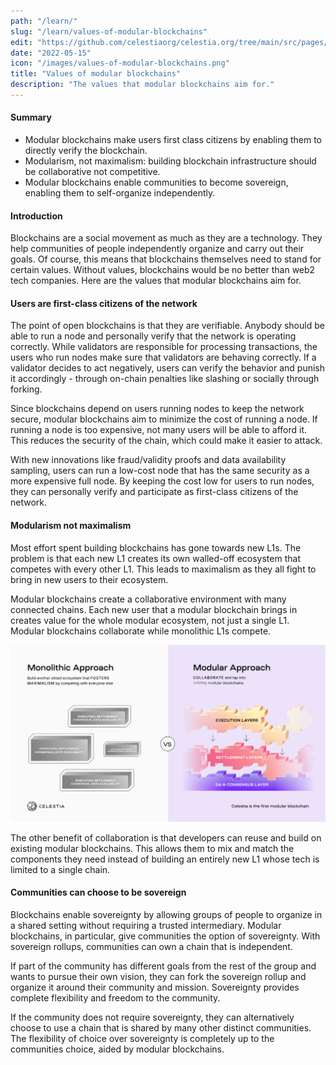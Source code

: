 ```yaml
---
path: "/learn/"
slug: "/learn/values-of-modular-blockchains"
edit: "https://github.com/celestiaorg/celestia.org/tree/main/src/pages/markdown-pages/learn/values-of-modular-blockchains.md"
date: "2022-05-15"
icon: "/images/values-of-modular-blockchains.png"
title: "Values of modular blockchains"
description: "The values that modular blockchains aim for."
---
```


<head>
  <meta name="twitter:card" content="summary_large_image">
  <meta name="twitter:site" content="@CelestiaOrg">
  <meta name="twitter:creator" content="@likebeckett">
  <meta name="twitter:title" content="Values of Modular Blockchains">
  <meta name="twitter:description" content="Blockchains are a social movement as much as they are a technology. Without values, blockchains would be no better than web2 tech companies. Here are the values that modular blockchains aim for.">
  <meta name="twitter:image" content="https://raw.githubusercontent.com/celestiaorg/celestia.org/main/src/pages/markdown-pages/learn/images/learn-modular-twitter-card.png">
<head/>

#### Summary
* Modular blockchains make users first class citizens by enabling them to directly verify the blockchain.
* Modularism, not maximalism: building blockchain infrastructure should be collaborative not competitive.
* Modular blockchains enable communities to become sovereign, enabling them to self-organize independently.


#### Introduction

Blockchains are a social movement as much as they are a technology. They help communities of people independently organize and carry out their goals. Of course, this means that blockchains themselves need to stand for certain values. Without values, blockchains would be no better than web2 tech companies. Here are the values that modular blockchains aim for.

#### Users are first-class citizens of the network

The point of open blockchains is that they are verifiable. Anybody should be able to run a node and personally verify that the network is operating correctly. While validators are responsible for processing transactions, the users who run nodes make sure that validators are behaving correctly. If a validator decides to act negatively, users can verify the behavior and punish it accordingly - through on-chain penalties like slashing or socially through forking.

Since blockchains depend on users running nodes to keep the network secure, modular blockchains aim to minimize the cost of running a node. If running a node is too expensive, not many users will be able to afford it. This reduces the security of the chain, which could make it easier to attack.

With new innovations like fraud/validity proofs and data availability sampling, users can run a low-cost node that has the same security as a more expensive full node. By keeping the cost low for users to run nodes, they can personally verify and participate as first-class citizens of the network.

#### Modularism not maximalism

Most effort spent building blockchains has gone towards new L1s. The problem is that each new L1 creates its own walled-off ecosystem that competes with every other L1. This leads to maximalism as they all fight to bring in new users to their ecosystem.

Modular blockchains create a collaborative environment with many connected chains. Each new user that a modular blockchain brings in creates value for the whole modular ecosystem, not just a single L1. Modular blockchains collaborate while monolithic L1s compete.

![GATSBY_EMPTY_ALT](./images/modular-vs-monolithic-approach.png)

The other benefit of collaboration is that developers can reuse and build on existing modular blockchains. This allows them to mix and match the components they need instead of building an entirely new L1 whose tech is limited to a single chain.

#### Communities can choose to be sovereign

Blockchains enable sovereignty by allowing groups of people to organize in a shared setting without requiring a trusted intermediary. Modular blockchains, in particular, give communities the option of sovereignty. With sovereign rollups, communities can own a chain that is independent.

If part of the community has different goals from the rest of the group and wants to pursue their own vision, they can fork the sovereign rollup and organize it around their community and mission. Sovereignty provides complete flexibility and freedom to the community.

If the community does not require sovereignty, they can alternatively choose to use a chain that is shared by many other distinct communities. The flexibility of choice over sovereignty is completely up to the communities choice, aided by modular blockchains.
